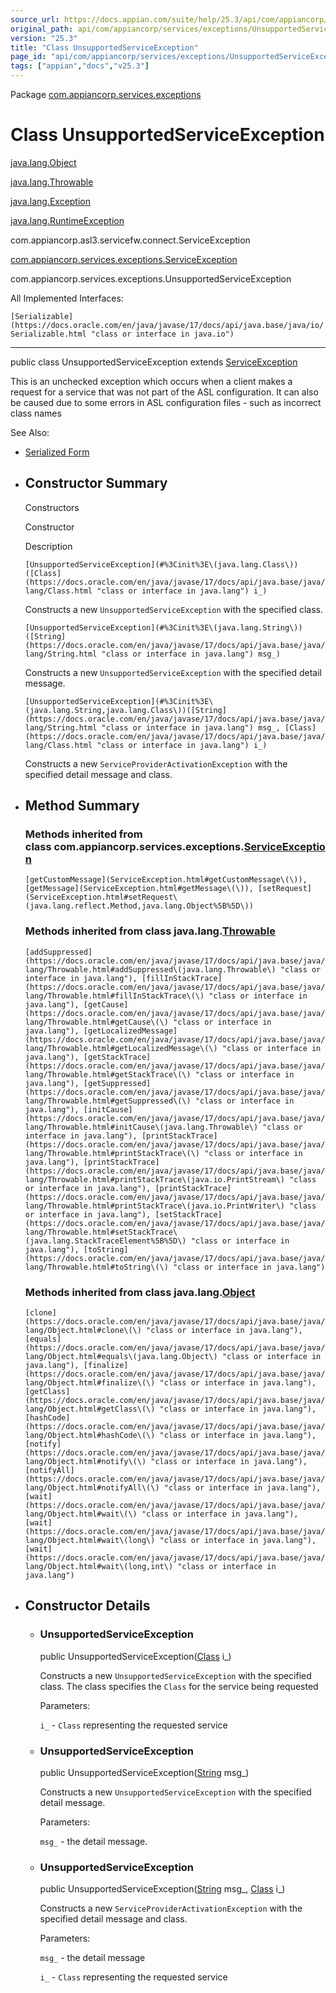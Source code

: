 ```yaml
---
source_url: https://docs.appian.com/suite/help/25.3/api/com/appiancorp/services/exceptions/UnsupportedServiceException.html
original_path: api/com/appiancorp/services/exceptions/UnsupportedServiceException.html
version: "25.3"
title: "Class UnsupportedServiceException"
page_id: "api/com/appiancorp/services/exceptions/UnsupportedServiceException"
tags: ["appian","docs","v25.3"]
---
```



Package [com.appiancorp.services.exceptions](package-summary.html)

# Class UnsupportedServiceException

[java.lang.Object](https://docs.oracle.com/en/java/javase/17/docs/api/java.base/java/lang/Object.html "class or interface in java.lang")

[java.lang.Throwable](https://docs.oracle.com/en/java/javase/17/docs/api/java.base/java/lang/Throwable.html "class or interface in java.lang")

[java.lang.Exception](https://docs.oracle.com/en/java/javase/17/docs/api/java.base/java/lang/Exception.html "class or interface in java.lang")

[java.lang.RuntimeException](https://docs.oracle.com/en/java/javase/17/docs/api/java.base/java/lang/RuntimeException.html "class or interface in java.lang")

com.appiancorp.asl3.servicefw.connect.ServiceException

[com.appiancorp.services.exceptions.ServiceException](ServiceException.html "class in com.appiancorp.services.exceptions")

com.appiancorp.services.exceptions.UnsupportedServiceException

All Implemented Interfaces:

`[Serializable](https://docs.oracle.com/en/java/javase/17/docs/api/java.base/java/io/Serializable.html "class or interface in java.io")`

* * *

public class UnsupportedServiceException extends [ServiceException](ServiceException.html "class in com.appiancorp.services.exceptions")

This is an unchecked exception which occurs when a client makes a request for a service that was not part of the ASL configuration. It can also be caused due to some errors in ASL configuration files - such as incorrect class names

See Also:

-   [Serialized Form](../../../../serialized-form.html#com.appiancorp.services.exceptions.UnsupportedServiceException)

-   ## Constructor Summary

    Constructors

    Constructor

    Description

    `[UnsupportedServiceException](#%3Cinit%3E\(java.lang.Class\))([Class](https://docs.oracle.com/en/java/javase/17/docs/api/java.base/java/lang/Class.html "class or interface in java.lang") i_)`

    Constructs a new `UnsupportedServiceException` with the specified class.

    `[UnsupportedServiceException](#%3Cinit%3E\(java.lang.String\))([String](https://docs.oracle.com/en/java/javase/17/docs/api/java.base/java/lang/String.html "class or interface in java.lang") msg_)`

    Constructs a new `UnsupportedServiceException` with the specified detail message.

    `[UnsupportedServiceException](#%3Cinit%3E\(java.lang.String,java.lang.Class\))([String](https://docs.oracle.com/en/java/javase/17/docs/api/java.base/java/lang/String.html "class or interface in java.lang") msg_, [Class](https://docs.oracle.com/en/java/javase/17/docs/api/java.base/java/lang/Class.html "class or interface in java.lang") i_)`

    Constructs a new `ServiceProviderActivationException` with the specified detail message and class.

-   ## Method Summary

    ### Methods inherited from class com.appiancorp.services.exceptions.[ServiceException](ServiceException.html "class in com.appiancorp.services.exceptions")

    `[getCustomMessage](ServiceException.html#getCustomMessage\(\)), [getMessage](ServiceException.html#getMessage\(\)), [setRequest](ServiceException.html#setRequest\(java.lang.reflect.Method,java.lang.Object%5B%5D\))`

    ### Methods inherited from class java.lang.[Throwable](https://docs.oracle.com/en/java/javase/17/docs/api/java.base/java/lang/Throwable.html "class or interface in java.lang")

    `[addSuppressed](https://docs.oracle.com/en/java/javase/17/docs/api/java.base/java/lang/Throwable.html#addSuppressed\(java.lang.Throwable\) "class or interface in java.lang"), [fillInStackTrace](https://docs.oracle.com/en/java/javase/17/docs/api/java.base/java/lang/Throwable.html#fillInStackTrace\(\) "class or interface in java.lang"), [getCause](https://docs.oracle.com/en/java/javase/17/docs/api/java.base/java/lang/Throwable.html#getCause\(\) "class or interface in java.lang"), [getLocalizedMessage](https://docs.oracle.com/en/java/javase/17/docs/api/java.base/java/lang/Throwable.html#getLocalizedMessage\(\) "class or interface in java.lang"), [getStackTrace](https://docs.oracle.com/en/java/javase/17/docs/api/java.base/java/lang/Throwable.html#getStackTrace\(\) "class or interface in java.lang"), [getSuppressed](https://docs.oracle.com/en/java/javase/17/docs/api/java.base/java/lang/Throwable.html#getSuppressed\(\) "class or interface in java.lang"), [initCause](https://docs.oracle.com/en/java/javase/17/docs/api/java.base/java/lang/Throwable.html#initCause\(java.lang.Throwable\) "class or interface in java.lang"), [printStackTrace](https://docs.oracle.com/en/java/javase/17/docs/api/java.base/java/lang/Throwable.html#printStackTrace\(\) "class or interface in java.lang"), [printStackTrace](https://docs.oracle.com/en/java/javase/17/docs/api/java.base/java/lang/Throwable.html#printStackTrace\(java.io.PrintStream\) "class or interface in java.lang"), [printStackTrace](https://docs.oracle.com/en/java/javase/17/docs/api/java.base/java/lang/Throwable.html#printStackTrace\(java.io.PrintWriter\) "class or interface in java.lang"), [setStackTrace](https://docs.oracle.com/en/java/javase/17/docs/api/java.base/java/lang/Throwable.html#setStackTrace\(java.lang.StackTraceElement%5B%5D\) "class or interface in java.lang"), [toString](https://docs.oracle.com/en/java/javase/17/docs/api/java.base/java/lang/Throwable.html#toString\(\) "class or interface in java.lang")`

    ### Methods inherited from class java.lang.[Object](https://docs.oracle.com/en/java/javase/17/docs/api/java.base/java/lang/Object.html "class or interface in java.lang")

    `[clone](https://docs.oracle.com/en/java/javase/17/docs/api/java.base/java/lang/Object.html#clone\(\) "class or interface in java.lang"), [equals](https://docs.oracle.com/en/java/javase/17/docs/api/java.base/java/lang/Object.html#equals\(java.lang.Object\) "class or interface in java.lang"), [finalize](https://docs.oracle.com/en/java/javase/17/docs/api/java.base/java/lang/Object.html#finalize\(\) "class or interface in java.lang"), [getClass](https://docs.oracle.com/en/java/javase/17/docs/api/java.base/java/lang/Object.html#getClass\(\) "class or interface in java.lang"), [hashCode](https://docs.oracle.com/en/java/javase/17/docs/api/java.base/java/lang/Object.html#hashCode\(\) "class or interface in java.lang"), [notify](https://docs.oracle.com/en/java/javase/17/docs/api/java.base/java/lang/Object.html#notify\(\) "class or interface in java.lang"), [notifyAll](https://docs.oracle.com/en/java/javase/17/docs/api/java.base/java/lang/Object.html#notifyAll\(\) "class or interface in java.lang"), [wait](https://docs.oracle.com/en/java/javase/17/docs/api/java.base/java/lang/Object.html#wait\(\) "class or interface in java.lang"), [wait](https://docs.oracle.com/en/java/javase/17/docs/api/java.base/java/lang/Object.html#wait\(long\) "class or interface in java.lang"), [wait](https://docs.oracle.com/en/java/javase/17/docs/api/java.base/java/lang/Object.html#wait\(long,int\) "class or interface in java.lang")`

-   ## Constructor Details

    -   ### UnsupportedServiceException

        public UnsupportedServiceException([Class](https://docs.oracle.com/en/java/javase/17/docs/api/java.base/java/lang/Class.html "class or interface in java.lang") i\_)

        Constructs a new `UnsupportedServiceException` with the specified class. The class specifies the `Class` for the service being requested

        Parameters:

        `i_` - `Class` representing the requested service

    -   ### UnsupportedServiceException

        public UnsupportedServiceException([String](https://docs.oracle.com/en/java/javase/17/docs/api/java.base/java/lang/String.html "class or interface in java.lang") msg\_)

        Constructs a new `UnsupportedServiceException` with the specified detail message.

        Parameters:

        `msg_` - the detail message.

    -   ### UnsupportedServiceException

        public UnsupportedServiceException([String](https://docs.oracle.com/en/java/javase/17/docs/api/java.base/java/lang/String.html "class or interface in java.lang") msg\_, [Class](https://docs.oracle.com/en/java/javase/17/docs/api/java.base/java/lang/Class.html "class or interface in java.lang") i\_)

        Constructs a new `ServiceProviderActivationException` with the specified detail message and class.

        Parameters:

        `msg_` - the detail message

        `i_` - `Class` representing the requested service
